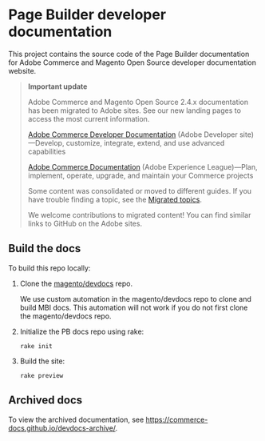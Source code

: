 # Page Builder developer documentation

This project contains the source code of the Page Builder documentation for Adobe Commerce and Magento Open Source developer documentation website.

> **Important update**
>
> Adobe Commerce and Magento Open Source 2.4.x documentation has been migrated to Adobe sites. See our new landing pages to access the most current information.
>
>[Adobe Commerce Developer Documentation](https://developer.adobe.com/commerce/docs/) (Adobe Developer site)—Develop, customize, integrate, extend, and use advanced capabilities
>
>[Adobe Commerce Documentation](https://experienceleague.adobe.com/docs/commerce.html) (Adobe Experience League)—Plan, implement, operate, upgrade, and maintain your Commerce projects
>
> Some content was consolidated or moved to different guides. If you have trouble finding a topic, see the [Migrated topics](https://commerce-docs.github.io/devdocs-archive/migrated-topics.html).
>
> We welcome contributions to migrated content! You can find similar links to GitHub on the Adobe sites.

## Build the docs

To build this repo locally:

1. Clone the [magento/devdocs](https://github.com/magento/devdocs) repo.

   We use custom automation in the magento/devdocs repo to clone and build MBI docs. This automation will not work if you do not first clone the magento/devdocs repo.

1. Initialize the PB docs repo using rake:

   ```shell
   rake init
   ```

1. Build the site:

   ```shell
   rake preview
   ```

## Archived docs

To view the archived documentation, see <https://commerce-docs.github.io/devdocs-archive/>.
